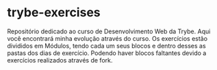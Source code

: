 # trybe-exercises
Repositório dedicado ao curso de Desenvolvimento Web da Trybe. 
Aqui você encontrará minha evolução através do curso.
Os exercícios estão divididos em Módulos, tendo cada um seus blocos e dentro desses as pastas dos dias de exercício.
Podendo haver blocos faltantes devido a exercícios realizados através de fork.
